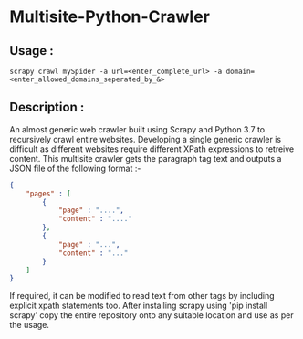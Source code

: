 # Multisite-Python-Crawler
## Usage : 
```shell
scrapy crawl mySpider -a url=<enter_complete_url> -a domain=<enter_allowed_domains_seperated_by_&>
```

## Description :

An almost generic web crawler built using Scrapy and Python 3.7 to recursively crawl entire websites. 
Developing a single generic crawler is difficult as different websites require different XPath expressions to retreive content.
This multisite crawler gets the paragraph tag text and outputs a JSON file of the following format :-
```json
{
	"pages" : [
		{
			"page" : "....",
			"content" : "...."
		},
		{
			"page" : "...",
			"content" : "..."
		}
	]
}
```

If required, it can be modified to read text from other tags by including explicit xpath statements too.
After installing scrapy using 'pip install scrapy' copy the entire repository onto any suitable location and use as per the usage.


